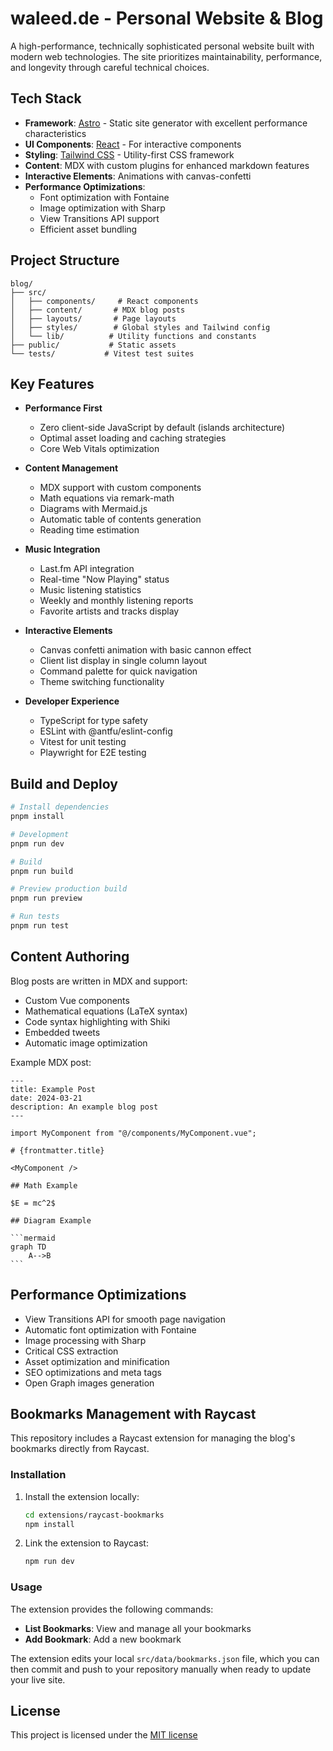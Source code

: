 # waleed.de - Personal Website & Blog

A high-performance, technically sophisticated personal website built with modern web technologies. The site prioritizes maintainability, performance, and longevity through careful technical choices.

## Tech Stack

- **Framework**: [Astro](https://astro.build/) - Static site generator with excellent performance characteristics
- **UI Components**: [React](https://react.dev/) - For interactive components
- **Styling**: [Tailwind CSS](https://tailwindcss.com/) - Utility-first CSS framework
- **Content**: MDX with custom plugins for enhanced markdown features
- **Interactive Elements**: Animations with canvas-confetti
- **Performance Optimizations**:
  - Font optimization with Fontaine
  - Image optimization with Sharp
  - View Transitions API support
  - Efficient asset bundling

## Project Structure

```
blog/
├── src/
│   ├── components/     # React components
│   ├── content/       # MDX blog posts
│   ├── layouts/       # Page layouts
│   ├── styles/        # Global styles and Tailwind config
│   └── lib/          # Utility functions and constants
├── public/           # Static assets
└── tests/           # Vitest test suites
```

## Key Features

- **Performance First**

  - Zero client-side JavaScript by default (islands architecture)
  - Optimal asset loading and caching strategies
  - Core Web Vitals optimization

- **Content Management**

  - MDX support with custom components
  - Math equations via remark-math
  - Diagrams with Mermaid.js
  - Automatic table of contents generation
  - Reading time estimation

- **Music Integration**

  - Last.fm API integration
  - Real-time "Now Playing" status
  - Music listening statistics
  - Weekly and monthly listening reports
  - Favorite artists and tracks display

- **Interactive Elements**

  - Canvas confetti animation with basic cannon effect
  - Client list display in single column layout
  - Command palette for quick navigation
  - Theme switching functionality

- **Developer Experience**
  - TypeScript for type safety
  - ESLint with @antfu/eslint-config
  - Vitest for unit testing
  - Playwright for E2E testing

## Build and Deploy

```bash
# Install dependencies
pnpm install

# Development
pnpm run dev

# Build
pnpm run build

# Preview production build
pnpm run preview

# Run tests
pnpm run test
```

## Content Authoring

Blog posts are written in MDX and support:

- Custom Vue components
- Mathematical equations (LaTeX syntax)
- Code syntax highlighting with Shiki
- Embedded tweets
- Automatic image optimization

Example MDX post:

````mdx
---
title: Example Post
date: 2024-03-21
description: An example blog post
---

import MyComponent from "@/components/MyComponent.vue";

# {frontmatter.title}

<MyComponent />

## Math Example

$E = mc^2$

## Diagram Example

```mermaid
graph TD
    A-->B
```
````

## Performance Optimizations

- View Transitions API for smooth page navigation
- Automatic font optimization with Fontaine
- Image processing with Sharp
- Critical CSS extraction
- Asset optimization and minification
- SEO optimizations and meta tags
- Open Graph images generation

## Bookmarks Management with Raycast

This repository includes a Raycast extension for managing the blog's bookmarks directly from Raycast.

### Installation

1. Install the extension locally:

   ```bash
   cd extensions/raycast-bookmarks
   npm install
   ```

2. Link the extension to Raycast:
   ```bash
   npm run dev
   ```

### Usage

The extension provides the following commands:

- **List Bookmarks**: View and manage all your bookmarks
- **Add Bookmark**: Add a new bookmark

The extension edits your local `src/data/bookmarks.json` file, which you can then commit and push to your repository manually when ready to update your live site.

## License

This project is licensed under the [MIT license](./LICENSE)
